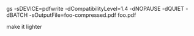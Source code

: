  gs -sDEVICE=pdfwrite -dCompatibilityLevel=1.4 -dNOPAUSE -dQUIET -dBATCH -sOutputFile=foo-compressed.pdf foo.pdf

 make it lighter
